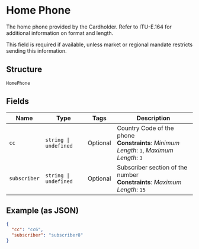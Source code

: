 
# Home Phone

The home phone provided by the Cardholder. Refer to ITU-E.164 for additional information on format and length.

This field is required if available, unless market or regional mandate restricts sending this information.

## Structure

`HomePhone`

## Fields

| Name | Type | Tags | Description |
|  --- | --- | --- | --- |
| `cc` | `string \| undefined` | Optional | Country Code of the phone<br>**Constraints**: *Minimum Length*: `1`, *Maximum Length*: `3` |
| `subscriber` | `string \| undefined` | Optional | Subscriber section of the number<br>**Constraints**: *Maximum Length*: `15` |

## Example (as JSON)

```json
{
  "cc": "cc6",
  "subscriber": "subscriber8"
}
```


